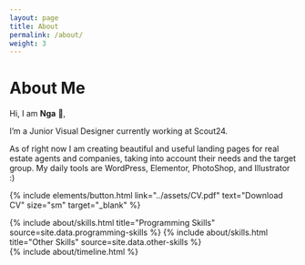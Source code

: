 ```yaml
---
layout: page
title: About
permalink: /about/
weight: 3
---
```


# **About Me**

Hi, I am **Nga** :wave:, <!-- **{{ site.author.name }}** -->

I’m a Junior Visual Designer currently working at Scout24.

As of right now I am creating beautiful and useful landing pages for real estate agents and companies, taking into account their needs and the target group. My daily tools are WordPress, Elementor, PhotoShop, and Illustrator :)

<!-- 
Through various university projects I’ve learned the basics of media design including UI and UX design but would love to get a deeper understanding of work flows and how to improve my designs. <br>
I have always admired a great functioning user experience and want to create designs that help people and that they love to use. I cannot wait to work on valuable and real projects :)
-->

{% include elements/button.html link="../assets/CV.pdf" text="Download CV" size="sm" target="_blank" %}

<div class="row">
{% include about/skills.html title="Programming Skills" source=site.data.programming-skills %}
{% include about/skills.html title="Other Skills" source=site.data.other-skills %}
</div>

<div class="row">
{% include about/timeline.html %}
</div>

<!-- 
## Certificates

{% capture carousel_images %}
../assets/Coursera UMJRQRCVQJC9.png
{% endcapture %}
{% include elements/carousel.html %}
-->